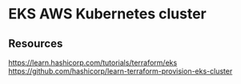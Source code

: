 # EKS AWS Kubernetes cluster
## Resources
https://learn.hashicorp.com/tutorials/terraform/eks
https://github.com/hashicorp/learn-terraform-provision-eks-cluster